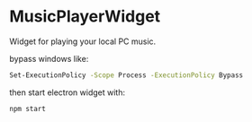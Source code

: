 # MusicPlayerWidget
Widget for playing your local PC music.

bypass windows like:

```bash
Set-ExecutionPolicy -Scope Process -ExecutionPolicy Bypass
```

then start electron widget with:

```bash
npm start
```